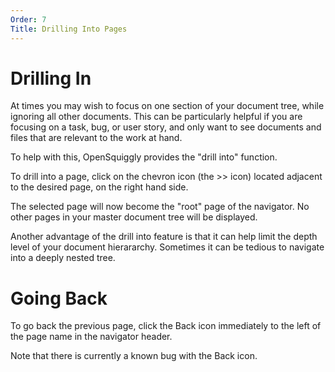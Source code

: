 ```yaml
---
Order: 7
Title: Drilling Into Pages
---
```


# Drilling In
At times you may wish to focus on one section of your document tree, while ignoring
all other documents. This can be particularly helpful if you are focusing on a task,
bug, or user story, and only want to see documents and files that are relevant to the
work at hand.

To help with this, OpenSquiggly provides the "drill into" function.

To drill into a page, click on the chevron icon (the >> icon) located adjacent to the desired
page, on the right hand side.

The selected page will now become the "root" page of the navigator. No other pages
in your master document tree will be displayed.

Another advantage of the drill into feature is that it can help limit the depth level
of your document hierararchy. Sometimes it can be tedious to navigate into a deeply
nested tree.

# Going Back
To go back the previous page, click the Back icon immediately to the left of the page name
in the navigator header.

Note that there is currently a known bug with the Back icon.
